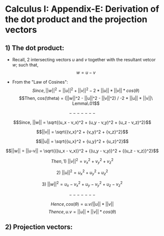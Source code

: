 # Calculus I: Appendix-E: Derivation of the dot product and the projection vectors 

## 1) The dot product: 

- Recall, 2 intersecting vectors $u$ and $v$ together with the resultant vetcor $w$; such that, $$w = u - v$$

- From the "Law of Cosines":
$$Since, ||w||^2 = ||u||^2 + ||v||^2 - 2 * ||u|| * ||v|| * cos(\theta)$$
$$Then, cos(\theta) = (||w||^2 - ||u||^2 - ||v||^2) / -2 * ||u|| * ||v||\ Lemma\.01$$ 

$$ ------- $$

$$Since, ||w|| = \sqrt{(u_x - v_x)^2 + (u_y - v_y)^2 + (u_z - v_z)^2}$$

$$||v|| = \sqrt{{v_x}^2 + {v_y}^2 + {v_z}^2}$$

$$||u|| = \sqrt{{u_x}^2 + {u_y}^2 + {u_z}^2}$$

$$||w|| = ||u-v|| = \sqrt{{(u_x - v_x)}^2 + {(u_y - v_y)}^2 + {(u_z - v_z)}^2}$$

$$Then, 1)\ ||v||^2 = {v_x}^2 + {v_y}^2 + {v_z}^2$$

$$ 2)\ ||u||^2 = {u_x}^2 + {u_y}^2 + {u_z}^2$$

$$ 3)\ ||w||^2 = {u_x - v_x}^2 + {u_y - v_y}^2 + {u_z - v_z}^2$$

$$ ------- $$

$$Hence, cos(\theta) = u.v / ||u|| * ||v||$$
$$Thence, u.v = ||u|| * ||v|| * cos(\theta)$$

## 2) Projection vectors: 


